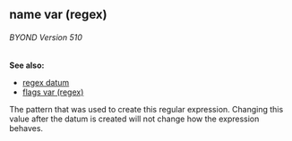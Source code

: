 ## name var (regex) 
###### BYOND Version 510
**See also:**
+   [regex datum](/ref/regex.md) 
+   [flags var (regex)](/ref/regex/var/flags.md) 

The pattern that was used to create this regular expression.
Changing this value after the datum is created will not change how the
expression behaves.